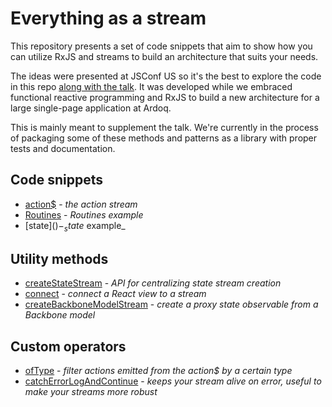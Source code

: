 # Everything as a stream
This repository presents a set of code snippets that aim to show how you can utilize RxJS and streams to build an architecture that suits your needs.

The ideas were presented at JSConf US so it's the best to explore the code in this repo [along with the talk](#). It was developed while we embraced functional reactive programming and RxJS to build a new architecture for a large single-page application at Ardoq. 

This is mainly meant to supplement the talk. We're currently in the process of packaging some of these methods and patterns as a library with proper tests and documentation.

## Code snippets
- [action$](https://github.com/anton164/everything-as-a-stream/blob/master/streams/action%24.ts) - _the action stream_
- [Routines]() - _Routines example_
- [state$]() - _state$ example_

## Utility methods
- [createStateStream]() - _API for centralizing state stream creation_
- [connect]() - _connect a React view to a stream_
- [createBackboneModelStream]() - _create a proxy state observable from a Backbone model_

## Custom operators
- [ofType]() - _filter actions emitted from the action$ by a certain type_
- [catchErrorLogAndContinue]() - _keeps your stream alive on error, useful to make your streams more robust_
